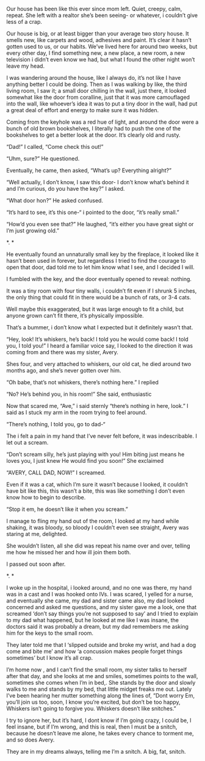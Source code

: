 
Our house has been like this ever since mom left. Quiet, creepy, calm, repeat. She left with a realtor she’s been seeing- or whatever, i couldn’t give less of a crap.

Our house is big, or at least bigger than your average two story house. It smells new, like carpets and wood, adhesives and paint. It’s clear it hasn’t gotten used to us, or our habits. We’ve lived here for around two weeks, but every other day, I find something new, a new place, a new room, a new television i didn’t even know we had, but what I found the other night won’t leave my head.


I was wandering around the house, like I always do, it’s not like I have anything better I could be doing. Then as I was walking by like, the third living room, I saw it; a small door chilling in the wall, just there, it looked somewhat like the door from coralline, just that it was more camouflaged into the wall, like whoever’s idea it was to put a tiny door in the wall, had put a great deal of effort and energy to make sure it was hidden.


Coming from the keyhole was a red hue of light,  and around the door were a bunch of old brown bookshelves, I literally had to push the one of the bookshelves to get a better look at the door. It’s clearly old and rusty.

“Dad!” I called, “Come check this out!”

“Uhm, sure?” He questioned.

Eventually, he came, then asked, “What’s up? Everything alright?”

“Well actually, I don’t know, I saw this door- I don’t know what’s behind it and I’m curious, do you have the key?” I asked.


“What door hon?” He asked confused.


“It’s hard to see, it’s this one-“ i pointed to the door, “it’s really small.”

“How’d you even see that?” He laughed, “it’s either you have great sight or I’m just growing old.” 

*.                                     *


He eventually found  an unnaturally small key by the fireplace, it looked like it hasn’t been used in forever, but regardless I tried to find the courage to open that door, dad told me to let him know what I see, and I decided I will.


I fumbled with the key, and the door eventually opened to reveal: nothing. 

It was a tiny room with four tiny walls, i couldn’t fit even if I shrunk 5 inches, the only thing that could fit in there would be a bunch of rats, or 3-4 cats.

Well maybe this exaggerated, but it was large enough to fit a child, but anyone grown can’t fit there, it’s physically impossible.  


That’s a bummer, i don’t know what I expected but it definitely wasn’t that.


“Hey, look! It’s whiskers, he’s back! I told you he would come back! I told you, I told you!” I heard a familiar voice say, I looked to the direction it was coming from and there was my sister, Avery.

Shes  four, and very attached to whiskers, our old cat, he died around two months ago, and she’s never gotten over him.

“Oh babe, that’s not whiskers, there’s nothing here.” I replied 

“No? He’s behind you, in his room!” She said, enthusiastic 


Now that scared me, “Ave,” i said sternly “there’s nothing in here, look.” I said as I stuck my arm in the room trying to feel around. 

“There’s nothing, I told you, go to dad-“ 

The i felt a pain in my hand that I’ve  never felt before, it was indescribable. I let out a scream.


“Don’t scream silly, he’s just playing with you! Him biting just means he loves you, I just knew He would find you soon!” She exclaimed


“AVERY, CALL DAD, NOW!” I screamed.
 
Even if it was a cat, which I’m sure it wasn’t because I looked, it couldn’t have bit like this, this wasn’t a bite, this was like something I don’t even know how to begin to describe.

“Stop it em, he doesn’t like it when you scream.” 

I manage to fling my hand out of the room, I looked at my hand while shaking, it was bloody, so bloody I couldn’t even see straight, Avery was staring at me, delighted.


She wouldn’t listen, all she did was repeat his name over and over, telling me how he missed  her and how ill join them both. 

I passed out soon after.


*.                                                         *

I woke up in the hospital, i looked around, and no one was there, my hand was in a cast and I was hooked onto IVs. I was scared, I yelled for a nurse, and eventually she came, my dad and sister came also, my dad looked concerned and asked me questions, and my sister gave me a look, one that screamed ‘don’t say things you’re not supposed to say’ and I tried to  explain to my dad what happened, but he looked at me like I was insane, the doctors said it was probably a dream, but my dad remembers me asking him for the keys to the small room.

They later told me that I ‘slipped outside and broke my wrist, and had a dog come and bite me’ and how ‘a concussion makes people forget things sometimes’ but I know it’s all crap.

I’m home now , and I can’t find the small room, my sister talks to herself after that day, and she looks at me and smiles, sometimes points to the wall, sometimes she comes when I’m in bed,. She stands by the door and slowly walks to me and stands  by my bed, that little midget freaks me out. Lately I’ve been hearing her mutter something along the lines of, ”Dont worry Em, you’ll join us too, soon, I know you’re excited, but don’t be too happy, Whiskers isn’t going to forgive you. Whiskers doesn’t like snitches.” 


I try to ignore her, but it’s hard, I dont know if I’m going crazy, I could be, I feel insane, but if I’m wrong, and this is real, then I must be a snitch, because he doesn’t leave me alone, he takes every chance to torment me, and so does Avery.

They are in my dreams always, telling me I’m a snitch. A big, fat, snitch.